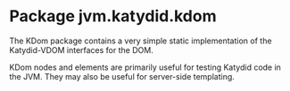 # Package jvm.katydid.kdom

The KDom package contains a very simple static implementation of the Katydid-VDOM interfaces for the DOM.

KDom nodes and elements are primarily useful for testing Katydid code in the JVM. They may also
be useful for server-side templating.

